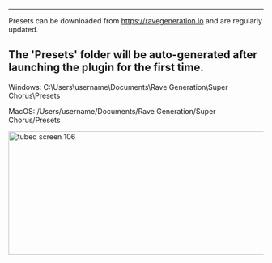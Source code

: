 ------------------------------------------------------------------------------------
Presets can be downloaded from https://ravegeneration.io and are regularly updated.

The 'Presets' folder will be auto-generated after launching the plugin for the first time.
------------------------------------------------------------------------------------

Windows:
C:\Users\username\Documents\Rave Generation\Super Chorus\Presets

MacOS:
/Users/username/Documents/Rave Generation/Super Chorus/Presets

<img width="2000" height="244" alt="tubeq screen 106" src="https://github.com/user-attachments/assets/7f3f0f7f-b1c3-46df-bb06-70c573a82b5d" />
